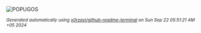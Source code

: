 <div align="justify">
<picture>
    <source media="(prefers-color-scheme: dark)" srcset="https://i.ibb.co/VqRtfCk/output-gif.gif">
    <source media="(prefers-color-scheme: light)" srcset="https://i.ibb.co/VqRtfCk/output-gif.gif">
    <img alt="POPUGOS" src="https://i.ibb.co/VqRtfCk/output-gif.gif">
</picture>

<sub><i>Generated automatically using [x0rzavi/github-readme-terminal](https://github.com/x0rzavi/github-readme-terminal) on Sun Sep 22 05:51:21 AM +05 2024</i></sub>
</div>